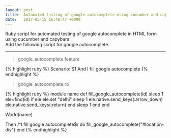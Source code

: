 ```yaml
---
layout: post
title:  Automated testing of google autocomplete using cucumber and capybara
date:   2017-05-15 16:48:47 +0000
---
```



Ruby script for automated testing of google autocomplete in HTML form using cucumber and capybara.      
Add the following script for google autocomplete.
<!--more-->

***
>google_autocomplete.feature

{% highlight ruby %}
Scenario: S1
    And I fill google autocomplete
{% endhighlight %}

>google_autocomplete.rb

{% highlight ruby %}
module name
  def fill_google_autocomplete(id)
    sleep 1
    ele=find(id)
    if ele
      ele.set "delhi"
      sleep 1
      ele.native.send_keys(:arrow_down)
      ele.native.send_keys(:return)
    end
    sleep 1
  end
end

World(name)

Then /^I fill google autocomplete$/ do
    fill_google_autocomplete("#location-div")
end
{% endhighlight %}
